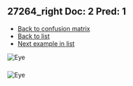 ## 27264_right Doc: 2 Pred: 1
- [Back to confusion matrix](https://github.com/juliandewit/kaggle_retinopathy/blob/master/matrix.md)
- [Back to list](https://github.com/juliandewit/kaggle_retinopathy/blob/master/lists/21/list.md)
- [Next example in list](https://github.com/juliandewit/kaggle_retinopathy/blob/master/lists/21/27/27270_right.md)

![Eye](https://retinopaty.blob.core.windows.net/size1024/27264_right_2.jpeg)

### 

![Eye]()
